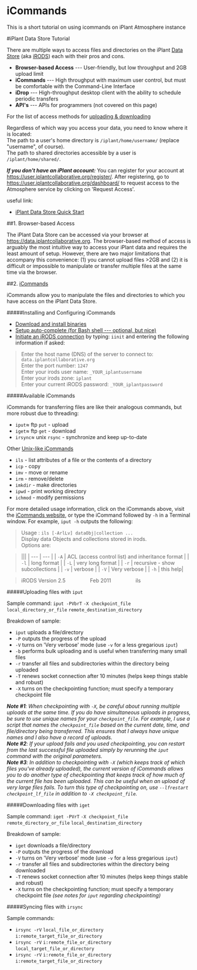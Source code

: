 # iCommands
This is a short tutorial on using icommands on iPlant Atmosphere instance 

#iPlant Data Store Tutorial

There are multiple ways to access files and directories on the iPlant [Data Store][iPlant_Data] (aka [iRODS][iRods]) each with their pros and cons.

- **Browser-based Access** --- User-friendly, but low throughput and 2GB upload limit
- **iCommands** --- High throughput with maximum user control, but must be comfortable with the Command-Line Interface
- **iDrop** --- High-throughput desktop client with the ability to schedule periodic transfers
- **API's** --- APIs for programmers (not covered on this page)

For the list of access methods for [uploading & downloading][UP_and_DOWN]


Regardless of which way you access your data, you need to know where it is located:  
The path to a user's home directory is `/iplant/home/username/` (replace "username", of course).  
The path to shared directories accessible by a user is `/iplant/home/shared/`.

***If you don't have an iPlant account:*** You can register for your account at <https://user.iplantcollaborative.org/register/>.  After registering, go to <https://user.iplantcollaborative.org/dashboard/> to request access to the Atmosphere service by clicking on 'Request Access'.

 useful link:

- [iPlant Data Store Quick Start][iPlant_DataStore_QuickStart]

##1. Browser-based Access

The iPlant Data Store can be accessed via your browser at <https://data.iplantcollaborative.org>. The browser-based method of access is arguably the most intuitive way to access your iPlant data and requires the least amount of setup.  However, there are two major limitations that accompany this convenience: (1) you cannot upload files >2GB and (2) it is difficult or impossible to manipulate or transfer multiple files at the same time via the browser.


##2. [iCommands][iCommands]

iCommands allow you to manipulate the files and directories to which you have access on the iPlant Data Store.

#####Installing and Configuring iCommands

- [Download and install binaries][iCommands_install]
- [Setup auto-complete (for Bash shell --- optional, but nice)][iCommands_autocomplete]
- [Initiate an iRODS connection][iRODS_initiate] by typing: `iinit` and entering the following information if asked:

>Enter the host name (DNS) of the server to connect to: `data.iplantcollaborative.org`  
Enter the port number: `1247`  
Enter your irods user name: `_YOUR_iplantusername`  
Enter your irods zone: `iplant`  
Enter your current iRODS password: `_YOUR_iplantpassword`  


#####Available iCommands

iCommands for transferring files are like their analogous commands, but more robust due to threading:

-  `iput`≈ ftp `put` - upload
-  `iget`≈ ftp `get` - download
-  `irsync`≈ unix `rsync` - synchronize and keep up-to-date

Other [Unix-like iCommands][iCommands_unix]

- `ils` - list attributes of a file or the contents of a directory
- `icp` - copy
- `imv` - move or rename
- `irm` - remove/delete
- `imkdir` - make directories
- `ipwd` - print working directory
- `ichmod` - modify permissions

For more detailed usage information, click on the iCommands above, visit the [iCommands website][iCommands], or type the iCommand followed by `-h` in a Terminal window.  For example, `iput -h` outputs the following:

<!-- begin ils example --> 
>Usage : `ils [-ArlLv] dataObj|collection ...`  
Display data Objects and collections stored in irods.  
Options are:  

>|||
| --- | --- |
| `-A` | ACL (access control list) and inheritance format  |
| `-l` | long format  |
| `-L` | very long format  |
| `-r` | recursive - show subcollections  |
| `-v` | verbose  |
| `-V` | Very verbose  |
| `-h` | this help|
 
>iRODS Version 2.5 &nbsp; &nbsp; &nbsp; &nbsp; &nbsp; &nbsp; &nbsp; &nbsp; Feb 2011 &nbsp; &nbsp; &nbsp; &nbsp; &nbsp; &nbsp; &nbsp; &nbsp; ils
<!-- end ils example --> 

#####Uploading files with `iput`

Sample command: `iput -PVbrT` `-X checkpoint_file` `local_directory_or_file` `remote_destination_directory`

Breakdown of sample:

- `iput` uploads a file/directory
- `-P` outputs the progress of the upload
- `-V` turns on 'Very verbose' mode (use `-v` for a less gregarious `iput`)
- `-b` performs bulk uploading and is useful when transferring many small files 
- `-r` transfer all files and subdirectories within the directory being uploaded
- `-T` renews socket connection after 10 minutes (helps keep things stable and robust)
- `-X` turns on the checkpointing function; must specify a temporary checkpoint file 

*__Note #1__: When checkpointing with `-X`, be careful about running multiple uploads at the same time. If you do have simultaneous uploads in progress, be sure to use unique names for your `checkpoint_file`. For example, I use a script that names the `checkpoint_file` based on the current date, time, and file/directory being transferred. This ensures that I always have unique names and I also have a record of uploads.*  
*__Note #2__: If your upload fails and you used checkpointing, you can restart from the last successful file uploaded simply by rerunning the `iput` command with the original parameters.*  
*__Note #3__: In addition to checkpointing with `-X` (which keeps track of which files you've already uploaded), the current version of iCommands allows you to do another type of checkpointing that keeps track of how much of the current file has been uploaded. This can be useful when an upload of very large files fails. To turn this type of checkpointing on, use `--lfrestart checkpoint_lf_file` in addition to `-X checkpoint_file`.*

#####Downloading files with `iget`

Sample command: `iget -PVrT` `-X checkpoint_file` `remote_directory_or_file` `local_destination_directory`

Breakdown of sample:

- `iget` downloads a file/directory
- `-P` outputs the progress of the download
- `-V` turns on 'Very verbose' mode (use `-v` for a less gregarious `iput`)
- `-r` transfer all files and subdirectories within the directory being downloaded
- `-T` renews socket connection after 10 minutes (helps keep things stable and robust)
- `-X` turns on the checkpointing function; must specify a temporary checkpoint file *(see notes for `iput` regarding checkpointing)*

#####Syncing files with `irsync`

Sample commands:

- `irsync -rV` `local_file_or_directory` `i:remote_target_file_or_directory`
- `irsync -rV` `i:remote_file_or_directory` `local_target_file_or_directory` 
- `irsync -rV` `i:remote_file_or_directory` `i:remote_target_file_or_directory` 



<!--
forced spacing: 
a &nbsp; &nbsp; &nbsp; &nbsp; &nbsp; b
-->

<!-- links -->

[iPlant_DataStore]: https://data.iplantcollaborative.org/ "iPlant Data Store"
[iPlant_Data]: http://www.iplantcollaborative.org/discover/data-store "iPlant Data"
[iPlant_DataStore_QuickStart]: https://pods.iplantcollaborative.org/wiki/display/DS/Data+Store+Quick+Start "iPlant Data Store Quick Start"
[UP_and_DOWN]: https://pods.iplantcollaborative.org/wiki/display/DS/Data+Store+Quick+Start "uploading and downloading"
[iCommands]: https://www.irods.org/index.php/icommands "iCommands"
[iCommands_autocomplete]: https://pods.iplantcollaborative.org/wiki/display/DS/Using+iCommands "iCommands autocomplete"
[iCommands_current_download]: https://www.irods.org/index.php/Downloads "Download the current version of iCommands"
[iCommands_install]: https://pods.iplantcollaborative.org/wiki/display/DS/Using+iCommands "iCommands installation"
[iCommands_iPlant]: https://pods.iplantcollaborative.org/wiki/display/start/Using+icommands "Using iCommmands"
[iCommands_unix]: https://www.irods.org/index.php/icommands#Unix-like_commands "Unix-like iCommands"
[iDrop_Tutorial]: https://pods.iplantcollaborative.org/wiki/display/start/Using+the+iDrop+Desktop+and+iDrop+Lite+Java+applets "iDrop Tutorial"
[iDrop_Expert_Download]: https://pods.iplantcollaborative.org/wiki/download/attachments/7519648/idrop-expert.jar "iDrop 'Expert'"
[iRods]: https://www.irods.org "iRods.org"
[iRODS_initiate]: https://pods.iplantcollaborative.org/wiki/display/DS/Using+iCommands "initiating iRODS connection"
[iRODS_QuickStart]: https://pods.iplantcollaborative.org/wiki/display/docs/iRODS+Quick+Start+Examples "iRods Quick Start"
[iRODS_Mount]: https://pods.iplantcollaborative.org/wiki/display/start/Mounting+the+iRODS+Directory+with+FUSE "Mounting iRODS"
[ils]: https://www.irods.org/index.php/ils "ils"
[imv]: https://www.irods.org/index.php/imv "imv"
[icp]: https://www.irods.org/index.php/icp "icp"
[imkdir]: https://www.irods.org/index.php/imkdir "imkdir"
[ipwd]: https://www.irods.org/index.php/ipwd "ipwd"
[irm]: https://www.irods.org/index.php/irm "irm"
[ichmod]: https://www.irods.org/index.php/ichmod "ichmod"
[iput]: https://www.irods.org/index.php/iput "iput"
[iput_example]: https://pods.iplantcollaborative.org/wiki/display/start/Using+icommands#Usingicommands-Uploadingmultiplefilesoradirectory%28withrecursion%29 "Uploading multiple files or a directory (with recursion)"
[iget]: https://www.irods.org/index.php/iget "iget"
[irsync]: https://www.irods.org/index.php/irsync "irsync"
[atmosphere]: https://atmo-beta.iplantcollaborative.org/ "Atmosphere"
[iplant_ebs_mount]: https://pods.iplantcollaborative.org/wiki/display/atmman/Attaching+an+EBS+Volume+to+an+Instance#AttachinganEBSVolumetoanInstance-AttachinganEBSvolumetoaninstance
